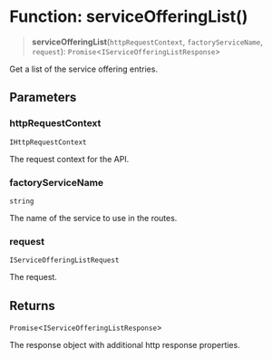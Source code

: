 # Function: serviceOfferingList()

> **serviceOfferingList**(`httpRequestContext`, `factoryServiceName`, `request`): `Promise`\<`IServiceOfferingListResponse`\>

Get a list of the service offering entries.

## Parameters

### httpRequestContext

`IHttpRequestContext`

The request context for the API.

### factoryServiceName

`string`

The name of the service to use in the routes.

### request

`IServiceOfferingListRequest`

The request.

## Returns

`Promise`\<`IServiceOfferingListResponse`\>

The response object with additional http response properties.
